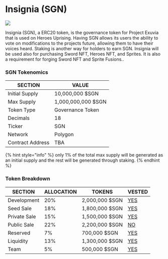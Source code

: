 # Insignia (SGN)

![](../../.gitbook/assets/273924197\_241463344753943\_7662091046184021214\_n.png)

Insignia (SGN), a ERC20 token, is the governance token for Project Exuvia that is used on Heroes Uprising. Having SGN allows its users the ability to vote on modifications to the projects future, allowing them to have their voices heard. Staking is another way for holders to earn SGN. Insignia will be used also for purchasing Sword NFT, Heroes NFT, and Sprites. It is also a requirement for forging Sword NFT and Sprite Fusions..

### SGN Tokenomics

| SECTION          | VALUE              |
| ---------------- | ------------------ |
| Initial Supply   | 10,000,000 $SGN    |
| Max Supply       | 1,000,000,000 $SGN |
| Token Type       | Governance Token   |
| Decimals         | 18                 |
| Ticker           | SGN                |
| Network          | Polygon            |
| Contract Address | TBA                |

{% hint style="info" %}
only 1% of the total max supply will be generated as an initial supply and the rest will be generated through staking.
{% endhint %}

### Token Breakdown

| SECTION      | ALLOCATION | TOKENS         | VESTED                                                                                     |
| ------------ | ---------- | -------------- | ------------------------------------------------------------------------------------------ |
| Development  | 20%        | 2,000,000 $SGN | [YES](https://docs.heroesuprising.com/tokens-and-funds-information/token-release-schedule) |
| Seed Sale    | 18%        | 1,800,000 $SGN | [YES](https://docs.heroesuprising.com/tokens-and-funds-information/token-release-schedule) |
| Private Sale | 15%        | 1,500,000 $SGN | [YES](https://docs.heroesuprising.com/tokens-and-funds-information/token-release-schedule) |
| Public Sale  | 22%        | 2,200,000 $SGN | [NO](https://docs.heroesuprising.com/tokens-and-funds-information/token-release-schedule)  |
| Reserved     | 7%         | 700,000 $SGN   | [YES](https://docs.heroesuprising.com/tokens-and-funds-information/token-release-schedule) |
| Liquidity    | 13%        | 1,300,000 $SGN | [YES](https://docs.heroesuprising.com/tokens-and-funds-information/token-release-schedule) |
| Team         | 5%         | 500,000 $SGN   | [YES](https://docs.heroesuprising.com/tokens-and-funds-information/token-release-schedule) |
